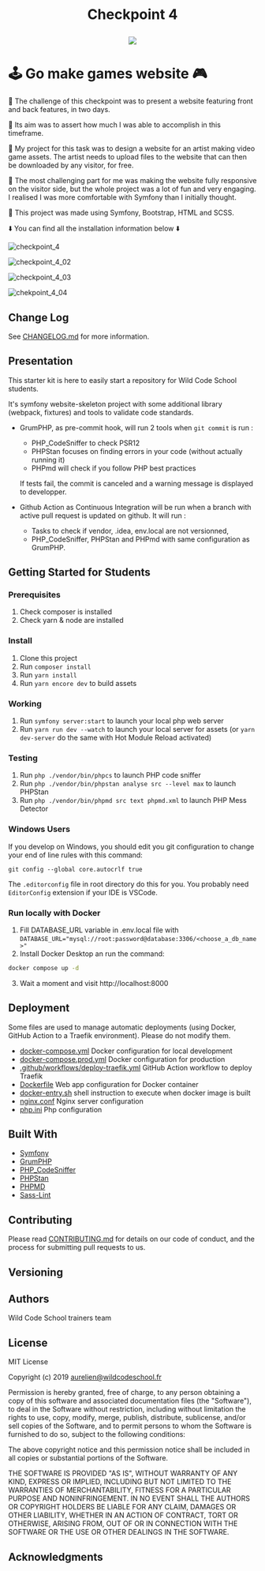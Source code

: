 # <p align="center"> Checkpoint 4 </p>

<p align="center"><img src="https://komarev.com/ghpvc/?username=LauraW-code&color=blueviolet&style=for-the-badge"></p>

# :joystick: Go make games website :video_game:

:diamond_shape_with_a_dot_inside: The challenge of this checkpoint was to present a website featuring front and back features, in two days.

:diamond_shape_with_a_dot_inside: Its aim was to assert how much I was able to accomplish in this timeframe.

:diamond_shape_with_a_dot_inside: My project for this task was to design a website for an artist making video game assets.
The artist needs to upload files to the website that can then be downloaded by any visitor, for free.

:diamond_shape_with_a_dot_inside: The most challenging part for me was making the website fully responsive on the visitor side, but the whole project was a lot of fun and very engaging.
I realised I was more comfortable with Symfony than I initially thought.

:diamond_shape_with_a_dot_inside: This project was made using Symfony, Bootstrap, HTML and SCSS.

:arrow_down: You can find all the installation information below :arrow_down:

![checkpoint_4](https://github.com/LauraW-code/Checkpoint-4/assets/124527993/fdff6f16-adc6-4cb7-9da3-35d59dc0f3d1)

![checkpoint_4_02](https://github.com/LauraW-code/Checkpoint-4/assets/124527993/7cdaded7-e6d7-408c-8706-812473eb0f7c)

![checkpoint_4_03](https://github.com/LauraW-code/Checkpoint-4/assets/124527993/f11e418d-b3de-48f4-a7df-44a52324cf75)

![chekpoint_4_04](https://github.com/LauraW-code/Checkpoint-4/assets/124527993/8ef9cede-58dd-4c1a-b607-5aed36059158)



## Change Log
See [CHANGELOG.md](CHANGELOG.md) for more information.

## Presentation

This starter kit is here to easily start a repository for Wild Code School students.

It's symfony website-skeleton project with some additional library (webpack, fixtures) and tools to validate code standards.

* GrumPHP, as pre-commit hook, will run 2 tools when `git commit` is run :

    * PHP_CodeSniffer to check PSR12
    * PHPStan focuses on finding errors in your code (without actually running it)
    * PHPmd will check if you follow PHP best practices

  If tests fail, the commit is canceled and a warning message is displayed to developper.

* Github Action as Continuous Integration will be run when a branch with active pull request is updated on github. It will run :

    * Tasks to check if vendor, .idea, env.local are not versionned,
    * PHP_CodeSniffer, PHPStan and PHPmd with same configuration as GrumPHP.

## Getting Started for Students

### Prerequisites

1. Check composer is installed
2. Check yarn & node are installed

### Install

1. Clone this project
2. Run `composer install`
3. Run `yarn install`
4. Run `yarn encore dev` to build assets

### Working

1. Run `symfony server:start` to launch your local php web server
2. Run `yarn run dev --watch` to launch your local server for assets (or `yarn dev-server` do the same with Hot Module Reload activated)

### Testing

1. Run `php ./vendor/bin/phpcs` to launch PHP code sniffer
2. Run `php ./vendor/bin/phpstan analyse src --level max` to launch PHPStan
3. Run `php ./vendor/bin/phpmd src text phpmd.xml` to launch PHP Mess Detector

### Windows Users

If you develop on Windows, you should edit you git configuration to change your end of line rules with this command:

`git config --global core.autocrlf true`

The `.editorconfig` file in root directory do this for you. You probably need `EditorConfig` extension if your IDE is VSCode.

### Run locally with Docker

1. Fill DATABASE_URL variable in .env.local file with
`DATABASE_URL="mysql://root:password@database:3306/<choose_a_db_name>"`
2. Install Docker Desktop an run the command:
```bash
docker compose up -d
```
3. Wait a moment and visit http://localhost:8000


## Deployment

Some files are used to manage automatic deployments (using Docker, GitHub Action to a Traefik environment). Please do not modify them.

* [docker-compose.yml](/docker-compose.yml) Docker configuration for local development
* [docker-compose.prod.yml](/docker-compose.prod.yml) Docker configuration for production
* [.github/workflows/deploy-traefik.yml](/.github/workflows/deploy-traefik.yml) GitHub Action workflow to deploy Traefik
* [Dockerfile](/Dockerfile) Web app configuration for Docker container
* [docker-entry.sh](/docker-entry.sh) shell instruction to execute when docker image is built
* [nginx.conf](/ginx.conf) Nginx server configuration
* [php.ini](/php.ini) Php configuration


## Built With

* [Symfony](https://github.com/symfony/symfony)
* [GrumPHP](https://github.com/phpro/grumphp)
* [PHP_CodeSniffer](https://github.com/squizlabs/PHP_CodeSniffer)
* [PHPStan](https://github.com/phpstan/phpstan)
* [PHPMD](http://phpmd.org)
* [Sass-Lint](https://github.com/sasstools/sass-lint)



## Contributing

Please read [CONTRIBUTING.md](https://gist.github.com/PurpleBooth/b24679402957c63ec426) for details on our code of conduct, and the process for submitting pull requests to us.

## Versioning


## Authors

Wild Code School trainers team

## License

MIT License

Copyright (c) 2019 aurelien@wildcodeschool.fr

Permission is hereby granted, free of charge, to any person obtaining a copy
of this software and associated documentation files (the "Software"), to deal
in the Software without restriction, including without limitation the rights
to use, copy, modify, merge, publish, distribute, sublicense, and/or sell
copies of the Software, and to permit persons to whom the Software is
furnished to do so, subject to the following conditions:

The above copyright notice and this permission notice shall be included in all
copies or substantial portions of the Software.

THE SOFTWARE IS PROVIDED "AS IS", WITHOUT WARRANTY OF ANY KIND, EXPRESS OR
IMPLIED, INCLUDING BUT NOT LIMITED TO THE WARRANTIES OF MERCHANTABILITY,
FITNESS FOR A PARTICULAR PURPOSE AND NONINFRINGEMENT. IN NO EVENT SHALL THE
AUTHORS OR COPYRIGHT HOLDERS BE LIABLE FOR ANY CLAIM, DAMAGES OR OTHER
LIABILITY, WHETHER IN AN ACTION OF CONTRACT, TORT OR OTHERWISE, ARISING FROM,
OUT OF OR IN CONNECTION WITH THE SOFTWARE OR THE USE OR OTHER DEALINGS IN THE
SOFTWARE.

## Acknowledgments

